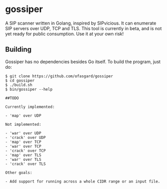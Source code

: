 # gossiper

A SIP scanner written in Golang, inspired by SIPvicious. It can enumerate SIP servers over UDP, TCP and TLS. This tool is currently in beta, and is not yet ready for public consumption. Use it at your own risk!

## Building

Gossiper has no dependencies besides Go itself. To build the program, just do:

```shell
$ git clone https://github.com/ofasgard/gossiper
$ cd gossiper
$ ./build.sh
$ bin/gossiper --help

##TODO

Currently implemented:

- 'map' over UDP

Not implemented:

- 'war' over UDP
- 'crack' over UDP
- 'map' over TCP
- 'war' over TCP
- 'crack' over TCP
- 'map' over TLS
- 'war' over TLS
- 'crack' over TLS

Other goals:

- Add support for running across a whole CIDR range or an input file.
